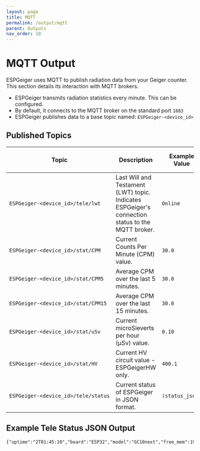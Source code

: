 ```yaml
---
layout: page
title: MQTT
permalink: /output/mqtt
parent: Outputs
nav_order: 10
---
```


# MQTT Output

ESPGeiger uses MQTT to publish radiation data from your Geiger counter. This section details its interaction with MQTT brokers.

- ESPGeiger transmits radiation statistics every minute. This can be configured.
- By default, it connects to the MQTT broker on the standard port `1883`
- ESPGeiger publishes data to a base topic named: `ESPGeiger‑<device_id>`

## Published Topics

| Topic | Description |  Example Value | Publish Interval Default |
|---|---|---|---|
`ESPGeiger⁠-⁠<device_id>⁠/⁠tele⁠/⁠lwt` | Last Will and Testament (LWT) topic. Indicates ESPGeiger's connection status to the MQTT broker. | `Online` | `Online` published when MQTT connection established. `Offline` set as LWT.
`ESPGeiger⁠-⁠<device_id>⁠/⁠stat⁠/⁠CPM` | Current Counts Per Minute (CPM) value. | `30.0` | 60
`ESPGeiger⁠-⁠<device_id>⁠/⁠stat⁠/⁠CPM5` | Average CPM over the last 5 minutes. | `30.0` | 60
`ESPGeiger⁠-⁠<device_id>⁠/⁠stat⁠/⁠CPM15` | Average CPM over the last 15 minutes. | `30.0` | 60
`ESPGeiger⁠-⁠<device_id>⁠/⁠stat⁠/⁠uSv` | Current microSieverts per hour (μSv) value. | `0.10` | 60
`ESPGeiger⁠-⁠<device_id>⁠/⁠stat⁠/HV` | Current HV circuit value - ESPGeigerHW only. | `400.1` | 60
`ESPGeiger⁠-⁠<device_id>⁠/⁠tele⁠/⁠status` | Current status of ESPGeiger in JSON format. | `(status_json)` | 60

## Example Tele Status JSON Output

```
{"uptime":"2T01:45:10","board":"ESP32","model":"GC10next","free_mem":191552,"ssid":"Wifi","ip":"192.168.1.123","rssi":-24}
````